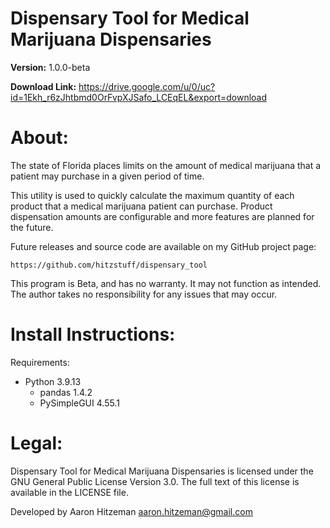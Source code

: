 # Dispensary Tool for Medical Marijuana Dispensaries
**Version:** 1.0.0-beta

**Download Link:** https://drive.google.com/u/0/uc?id=1Ekh_r6zJhtbmd0OrFvpXJSafo_LCEqEL&export=download

# About:
The state of Florida places limits on the amount of medical marijuana that a patient may purchase in a given period of time.

This utility is used to quickly calculate the maximum quantity of each product that a medical marijuana patient can purchase.
Product dispensation amounts are configurable and more features are planned for the future.

Future releases and source code are available on my GitHub project page:

	https://github.com/hitzstuff/dispensary_tool

This program is Beta, and has no warranty.  It may not function as intended.
The author takes no responsibility for any issues that may occur.

# Install Instructions:
Requirements:

- Python 3.9.13
  * pandas 1.4.2
  * PySimpleGUI 4.55.1

# Legal:
Dispensary Tool for Medical Marijuana Dispensaries is licensed under the GNU General Public License Version 3.0. The full text of this license is available in the LICENSE file.

Developed by Aaron Hitzeman <aaron.hitzeman@gmail.com>
